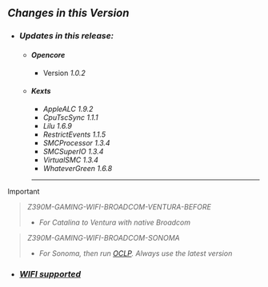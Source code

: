 ## _**Changes in this Version**_

- ### _Updates in this release:_    
    - #### _Opencore_
        - Version _1.0.2_

    

    - #### _Kexts_
        - _AppleALC 1.9.2_    
        - _CpuTscSync 1.1.1_
        - _Lilu 1.6.9_
        - _RestrictEvents 1.1.5_
        - _SMCProcessor 1.3.4_
        - _SMCSuperIO 1.3.4_
        - _VirtualSMC 1.3.4_
        - _WhateverGreen 1.6.8_  

       ---

> [!IMPORTANT]

> _Z390M-GAMING-WIFI-BROADCOM-VENTURA-BEFORE_
> - _For Catalina to Ventura with native Broadcom_

> _Z390M-GAMING-WIFI-BROADCOM-SONOMA_
> - _For Sonoma, then run [OCLP](https://github.com/dortania/OpenCore-Legacy-Patcher/releases). Always use the latest version_

- ### _[WIFI supported](https://dortania.github.io/Wireless-Buyers-Guide/unsupported.html#supported-chipsets)_
